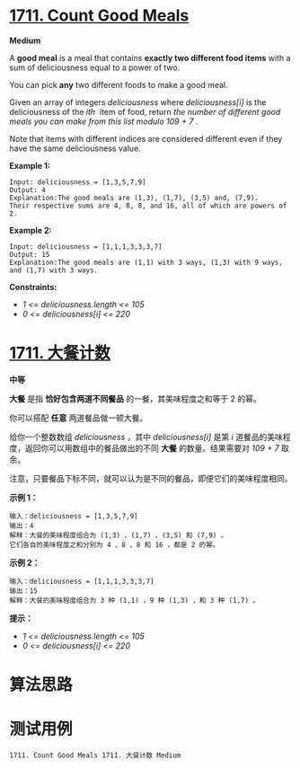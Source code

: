 # [1711. Count Good Meals][enTitle]

**Medium**

A **good meal**  is a meal that contains **exactly two different food items**  with a sum of deliciousness equal to a power of two.

You can pick **any**  two different foods to make a good meal.

Given an array of integers  *deliciousness*  where  *deliciousness[i]*  is the deliciousness of the  *ith* ​​​​ item of food, return  *the number of different good meals you can make from this list modulo*   *109 + 7* .

Note that items with different indices are considered different even if they have the same deliciousness value.



**Example 1:** 

```
Input: deliciousness = [1,3,5,7,9]
Output: 4
Explanation:The good meals are (1,3), (1,7), (3,5) and, (7,9).
Their respective sums are 4, 8, 8, and 16, all of which are powers of 2.

```

**Example 2:** 

```
Input: deliciousness = [1,1,1,3,3,3,7]
Output: 15
Explanation:The good meals are (1,1) with 3 ways, (1,3) with 9 ways, and (1,7) with 3 ways.
```



**Constraints:** 

-  *1 <= deliciousness.length <= 105*  
-  *0 <= deliciousness[i] <= 220* 


# [1711. 大餐计数][cnTitle]

**中等**

**大餐**  是指 **恰好包含两道不同餐品**  的一餐，其美味程度之和等于 2 的幂。

你可以搭配 **任意**  两道餐品做一顿大餐。

给你一个整数数组  *deliciousness*  ，其中  *deliciousness[i]*  是第  *i* ​​​​ 道餐品的美味程度，返回你可以用数组中的餐品做出的不同 **大餐**  的数量。结果需要对  *109 + 7*  取余。

注意，只要餐品下标不同，就可以认为是不同的餐品，即便它们的美味程度相同。



**示例 1：** 

```
输入：deliciousness = [1,3,5,7,9]
输出：4
解释：大餐的美味程度组合为 (1,3) 、(1,7) 、(3,5) 和 (7,9) 。
它们各自的美味程度之和分别为 4 、8 、8 和 16 ，都是 2 的幂。

```

**示例 2：** 

```
输入：deliciousness = [1,1,1,3,3,3,7]
输出：15
解释：大餐的美味程度组合为 3 种 (1,1) ，9 种 (1,3) ，和 3 种 (1,7) 。
```



**提示：** 

-  *1 <= deliciousness.length <= 105*  
-  *0 <= deliciousness[i] <= 220* 




# 算法思路

# 测试用例
```
1711. Count Good Meals 1711. 大餐计数 Medium
```

[enTitle]: https://leetcode.com/problems/count-good-meals/
[cnTitle]: https://leetcode-cn.com/problems/count-good-meals/
